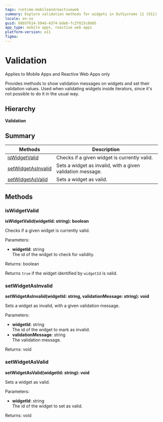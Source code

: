```yaml
---
tags: runtime-mobileandreactiveweb
summary: Explore validation methods for widgets in OutSystems 11 (O11), including checking validity and setting validation statuses.
locale: en-us
guid: 68b5f614-594d-4374-bde6-fc2f815c8b05
app_type: mobile apps, reactive web apps
platform-version: o11
figma:
---
```


# Validation

<div class="info" markdown="1">

Applies to Mobile Apps and Reactive Web Apps only

</div>

Provides methods to show validation messages on widgets and set their validation values. Used when validating widgets inside iterators, since it's not possible to do it in the usual way.

## Hierarchy

**Validation**

## Summary

|Methods|Description|
|---|---|
|[isWidgetValid](validation.md#iswidgetvalid)|Checks if a given widget is currently valid.|
|[setWidgetAsInvalid](validation.md#setwidgetasinvalid)|Sets a widget as invalid, with a given validation message.|
|[setWidgetAsValid](validation.md#setwidgetasvalid)|Sets a widget as valid.|

## Methods

### isWidgetValid

**isWidgetValid(widgetId: string): boolean**

Checks if a given widget is currently valid.

Parameters:

* **widgetId**: string<br/> The id of the widget to check for validity.

Returns: boolean

Returns `true` if the widget identified by `widgetId` is valid.

### setWidgetAsInvalid

**setWidgetAsInvalid(widgetId: string, validationMessage: string): void**

Sets a widget as invalid, with a given validation message.

Parameters:

* **widgetId**: string<br/> The id of the widget to mark as invalid.
* **validationMessage**: string<br/> The validation message.

Returns: void

### setWidgetAsValid

**setWidgetAsValid(widgetId: string): void**

Sets a widget as valid.

Parameters:

* **widgetId**: string<br/> The id of the widget to set as valid.

Returns: void

